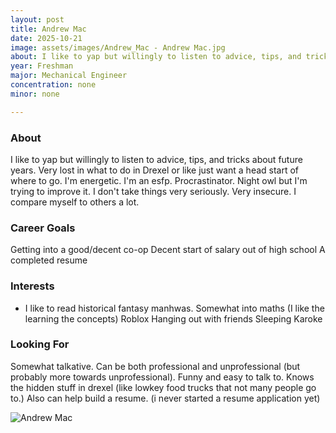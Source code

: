 ```yaml
---
layout: post
title: Andrew Mac
date: 2025-10-21
image: assets/images/Andrew_Mac - Andrew Mac.jpg
about: I like to yap but willingly to listen to advice, tips, and tricks about future years. Very lost in what to do in Drexel or like just want a head start of where to go. I'm energetic. I'm an esfp. Procrastinator. Night owl but I'm trying to improve it. I don't take things very seriously. Very insecure. I compare myself to others a lot.
year: Freshman
major: Mechanical Engineer
concentration: none
minor: none

---
```


### About

I like to yap but willingly to listen to advice, tips, and tricks about future years. Very lost in what to do in Drexel or like just want a head start of where to go. I'm energetic. I'm an esfp. Procrastinator. Night owl but I'm trying to improve it. I don't take things very seriously. Very insecure. I compare myself to others a lot.

### Career Goals

Getting into a good/decent co-op
Decent start of salary out of high school
A completed resume

### Interests

- I like to read historical fantasy manhwas.
Somewhat into maths (I like the learning the concepts)
Roblox 
Hanging out with friends
Sleeping
Karoke

### Looking For

Somewhat talkative. Can be both professional and unprofessional (but probably more towards unprofessional). Funny and easy to talk to. Knows the hidden stuff in drexel (like lowkey food trucks that not many people go to.) Also can help build a resume. (i never started a resume application yet)
<div class="text-center my-5">
    <img src="https://sase-drexel.github.io/mentorship-2025/assets/images/Andrew_Mac - Andrew Mac.jpg" alt="Andrew Mac" class="rounded post-img" />
</div>
